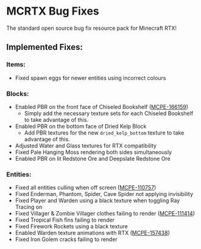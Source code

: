 # MCRTX Bug Fixes
 The standard open source bug fix resource pack for Minecraft RTX!

## Implemented Fixes:
### Items:
 - Fixed spawn eggs for newer entities using incorrect colours
### Blocks:
 - Enabled PBR on the front face of Chiseled Bookshelf ([MCPE-166159](https://bugs.mojang.com/browse/MCPE-166159))
   - Simply add the necessary texture sets for each Chiseled Bookshelf to take advantage of this.
 - Enabled PBR on the bottom face of Dried Kelp Block 
   - Add PBR textures for the new `dried_kelp_bottom` texture to take advantage of this.
 - Adjusted Water and Glass textures for RTX compatibility
 - Fixed Pale Hanging Moss rendering both sides simultaneously
 - Enabled PBR on lit Redstone Ore and Deepslate Redstone Ore
### Entities:
 - Fixed all entities culling when off screen ([MCPE-110757](https://bugs.mojang.com/browse/MCPE-110757))
 - Fixed Enderman, Phantom, Spider, Cave Spider not applying invisibility
 - Fixed Player and Warden using a black texture when toggling Ray Tracing on
 - Fixed Villager & Zombie Villager clothes failing to render ([MCPE-111414](https://bugs.mojang.com/browse/MCPE-111414))
 - Fixed Tropical Fish fins failing to render
 - Fixed Firework Rockets using a black texture
 - Enabled Warden texture animations with RTX ([MCPE-157438](https://bugs.mojang.com/browse/MCPE-157438))
 - Fixed Iron Golem cracks failing to render
